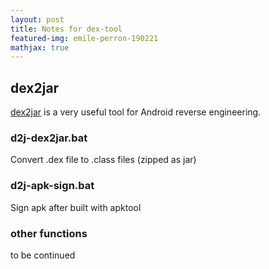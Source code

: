 ```yaml
---
layout: post
title: Notes for dex-tool
featured-img: emile-perron-190221
mathjax: true
---
```


## dex2jar

[dex2jar](https://github.com/pxb1988/dex2jar) is a very useful tool for Android reverse engineering.

### d2j-dex2jar.bat

Convert .dex file to .class files (zipped as jar)

### d2j-apk-sign.bat

Sign apk after built with apktool

### other functions

to be continued
